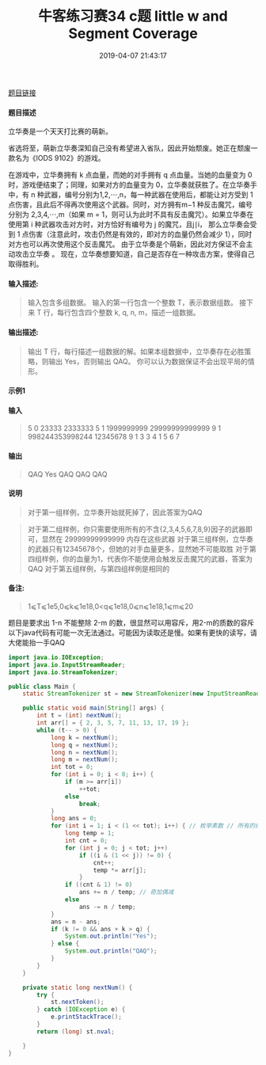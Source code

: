﻿---
title: '牛客练习赛34 c题 little w and Segment Coverage'
date: 2019-04-07 21:43:17
tags:
 - Java
 - 容斥原理
categories:
 - 容斥原理
---
[题目链接](https://ac.nowcoder.com/acm/contest/548/F)

#### 题目描述 

立华奏是一个天天打比赛的萌新。

省选将至，萌新立华奏深知自己没有希望进入省队，因此开始颓废。她正在颓废一款名为《IODS 9102》的游戏。

在游戏中，立华奏拥有 k 点血量，而她的对手拥有 q 点血量。当她的血量变为 0 时，游戏便结束了；同理，如果对方的血量变为 0，立华奏就获胜了。在立华奏手中，有 n 种武器，编号分别为1,2,⋯,n，每一种武器在使用后，都能让对方受到 1 点伤害，且此后不得再次使用这个武器。同时，对方拥有m−1 种反击魔咒，编号分别为 2,3,4,⋯,m（如果 m = 1，则可认为此时不具有反击魔咒）。如果立华奏在使用第 i 种武器攻击对方时，对方恰好有编号为 j 的魔咒，且j∣i， 那么立华奏会受到 1 点伤害（注意此时，攻击仍然是有效的，即对方的血量仍然会减少 1），同时对方也可以再次使用这个反击魔咒。
由于立华奏是个萌新，因此对方保证不会主动攻击立华奏 。
现在，立华奏想要知道，自己是否存在一种攻击方案，使得自己取得胜利。

#### 输入描述:

> 输入包含多组数据。
输入的第一行包含一个整数 T，表示数据组数。
接下来 T 行，每行包含四个整数 k, q, n, m，描述一组数据。

#### 输出描述:
>输出 T 行，每行描述一组数据的解。如果本组数据中，立华奏存在必胜策略，则输出 Yes，否则输出 QAQ。
你可以认为数据保证不会出现平局的情形。

#### 示例1
#### 输入
>5
0 23333 2333333 5
1 1999999999 29999999999999 9
1 998244353998244 12345678 9
1 3 3 4
1 5 6 7

#### 输出
>QAQ
Yes
QAQ
QAQ
QAQ

#### 说明
>对于第一组样例，立华奏开始就死掉了，因此答案为QAQ

>对于第二组样例，你只需要使用所有的不含{2,3,4,5,6,7,8,9}因子的武器即可，显然在 29999999999999 内存在这些武器
对于第三组样例，立华奏的武器只有12345678个，但她的对手血量更多，显然她不可能取胜
对于第四组样例，你的血量为1，代表你不能使用会触发反击魔咒的武器，答案为QAQ
对于第五组样例，与第四组样例是相同的
#### 备注:
>1⩽T⩽1e5,0⩽k⩽1e18,0<q⩽1e18,0⩽n⩽1e18,1⩽m⩽20

题目是要求出 1-n 不能整除 2-m 的数，很显然可以用容斥，用2-m的质数的容斥
以下java代码有可能一次无法通过。可能因为读取还是慢。如果有更快的读写，请大佬能抬一手QAQ

```java
import java.io.IOException;
import java.io.InputStreamReader;
import java.io.StreamTokenizer;

public class Main {
	static StreamTokenizer st = new StreamTokenizer(new InputStreamReader(System.in));

	public static void main(String[] args) {
		int t = (int) nextNum();
		int arr[] = { 2, 3, 5, 7, 11, 13, 17, 19 };
		while (t-- > 0) {
			long k = nextNum();
			long q = nextNum();
			long n = nextNum();
			long m = nextNum();
			int tot = 0;
			for (int i = 0; i < 8; i++) {
				if (m >= arr[i])
					++tot;
				else
					break;
			}
			long ans = 0;
			for (int i = 1; i < (1 << tot); i++) { // 枚举素数 // 所有的组合//有i二进制表示 1表示使用到该数，0表示表示未使用、这样就能枚举出所有组合
				long temp = 1;
				int cnt = 0;
				for (int j = 0; j < tot; j++)
					if ((i & (1 << j)) != 0) {
						cnt++;
						temp *= arr[j];
					}
				if ((cnt & 1) != 0)
					ans += n / temp; // 奇加偶减
				else
					ans -= n / temp;
			}
			ans = n - ans;
			if (k != 0 && ans + k > q) {
				System.out.println("Yes");
			} else {
				System.out.println("QAQ");
			}
		}
	}

	private static long nextNum() {
		try {
			st.nextToken();
		} catch (IOException e) {
			e.printStackTrace();
		}
		return (long) st.nval;

	}
}

```

